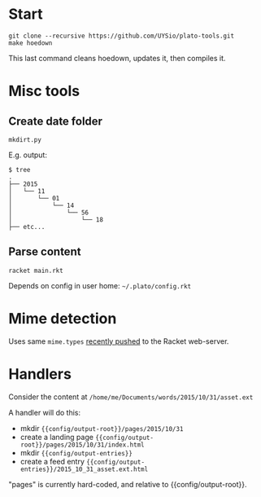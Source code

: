 # Start

    git clone --recursive https://github.com/UYSio/plato-tools.git
    make hoedown

This last command cleans hoedown, updates it, then compiles it.

# Misc tools

## Create date folder


    mkdirt.py

E.g. output:

```
$ tree
.
├── 2015
│   └── 11
│       └── 01
│           └── 14
│               └── 56
│                   └── 18
├── etc...
```

## Parse content

    racket main.rkt

Depends on config in user home: ```~/.plato/config.rkt```

# Mime detection

Uses same ```mime.types``` [recently pushed](https://github.com/racket/web-server/pull/8) to the Racket web-server.

# Handlers

Consider the content at ```/home/me/Documents/words/2015/10/31/asset.ext```

A handler will do this:

* mkdir ```{{config/output-root}}/pages/2015/10/31```
* create a landing page ```{{config/output-root}}/pages/2015/10/31/index.html```
* mkdir ```{{config/output-entries}}```
* create a feed entry ```{{config/output-entries}}/2015_10_31_asset.ext.html```

"pages" is currently hard-coded, and relative to {{config/output-root}}.

